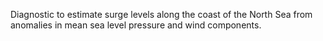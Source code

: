Diagnostic to estimate surge levels along the coast of the North Sea from anomalies in mean sea level pressure and wind components.
